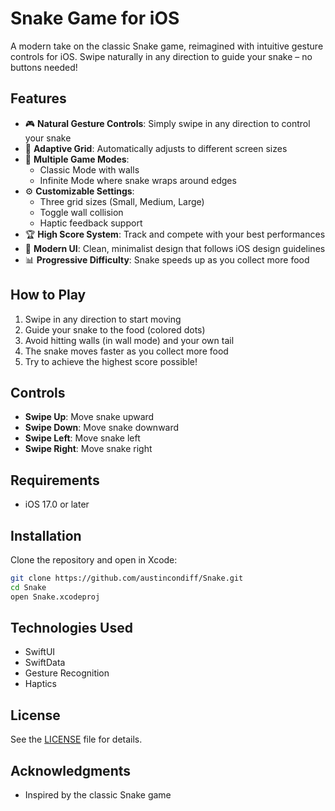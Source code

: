 # Snake Game for iOS

A modern take on the classic Snake game, reimagined with intuitive gesture controls for iOS. Swipe naturally in any direction to guide your snake – no buttons needed!

## Features

- 🎮 **Natural Gesture Controls**: Simply swipe in any direction to control your snake
- 📱 **Adaptive Grid**: Automatically adjusts to different screen sizes
- 🎯 **Multiple Game Modes**:
  - Classic Mode with walls
  - Infinite Mode where snake wraps around edges
- ⚙️ **Customizable Settings**:
  - Three grid sizes (Small, Medium, Large)
  - Toggle wall collision
  - Haptic feedback support
- 🏆 **High Score System**: Track and compete with your best performances
- 🎨 **Modern UI**: Clean, minimalist design that follows iOS design guidelines
- 📊 **Progressive Difficulty**: Snake speeds up as you collect more food

## How to Play

1. Swipe in any direction to start moving
2. Guide your snake to the food (colored dots)
3. Avoid hitting walls (in wall mode) and your own tail
4. The snake moves faster as you collect more food
5. Try to achieve the highest score possible!

## Controls

- **Swipe Up**: Move snake upward
- **Swipe Down**: Move snake downward
- **Swipe Left**: Move snake left
- **Swipe Right**: Move snake right

## Requirements

- iOS 17.0 or later

## Installation

Clone the repository and open in Xcode:

```bash
git clone https://github.com/austincondiff/Snake.git
cd Snake
open Snake.xcodeproj
```


## Technologies Used

- SwiftUI
- SwiftData
- Gesture Recognition
- Haptics

## License

See the [LICENSE](LICENSE) file for details.

## Acknowledgments

- Inspired by the classic Snake game
